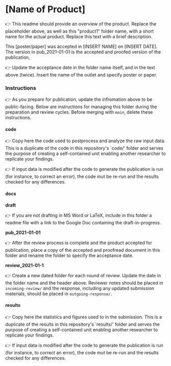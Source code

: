 # [Name of Product]
:point_right: This readme should provide an overview of the product. Replace the placeholder above, as well as this "product1" folder name, with a short name for the actual product.  Replace this text with a brief description.

This [poster/paper] was accepted in [INSERT NAME] on [INSERT DATE]. The version in pub_2021-01-01 is the accepted and proofed version of the publication,

:point_right: Update the acceptance date in the folder name itself, and in the text above (twice). Insert the name of the outlet and specify poster or paper.


### Instructions
:point_right: As you prepare for publication, update the infromation above to be public-facing. Below are instructions for managing this folder during the preparation and review cycles. Before merging with `main`, delete these instructions.

#### code
:point_right: Copy here the code used to postprocess and analyze the raw input data. This is a duplicate of the code in this repository's `code/' folder and serves the purpose of creating a self-contained unit enabling another researcher to replicate your findings.

:point_right: If input data is modified after the code to generate the publication is run (for instance, to correct an error), the code mut be re-run and the results checked for any differences.

#### docs
**draft**

:point_right: If you are not drafting in MS Word or LaTeX, include in this folder a readme file with a link to the Google Doc containing the draft-in-progress. 

**pub_2021-01-01**

:point_right: After the review process is complete and the product accepted for publication, place a copy of the accepted and proofread document in this folder and rename the folder to specify the acceptance date.

**review_2021-01-1**

:point_right: Create a new dated folder for each round of review. Update the date in the folder name and the header above. Reviewer notes should be placed in `incoming-review/` and the response, including any updated submission materials, should be placed in `outgoing-response/`.

#### results
:point_right: Copy here the statistics and figures used to in the submission. This is a duplicate of the results in this repository's `results/' folder and serves the purpose of creating a self-contained unit enabling another researcher to replicate your findings.

:point_right: If input data is modified after the code to generate the publication is run (for instance, to correct an error), the code mut be re-run and the results checked for any differences.